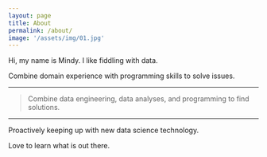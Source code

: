 ```yaml
---
layout: page
title: About
permalink: /about/
image: '/assets/img/01.jpg'
---
```


Hi, my name is Mindy. I like fiddling with data.

Combine domain experience with programming skills to solve issues.

***

> Combine data engineering, data analyses, and programming to find solutions.

***

Proactively keeping up with new data science technology.

Love to learn what is out there.
